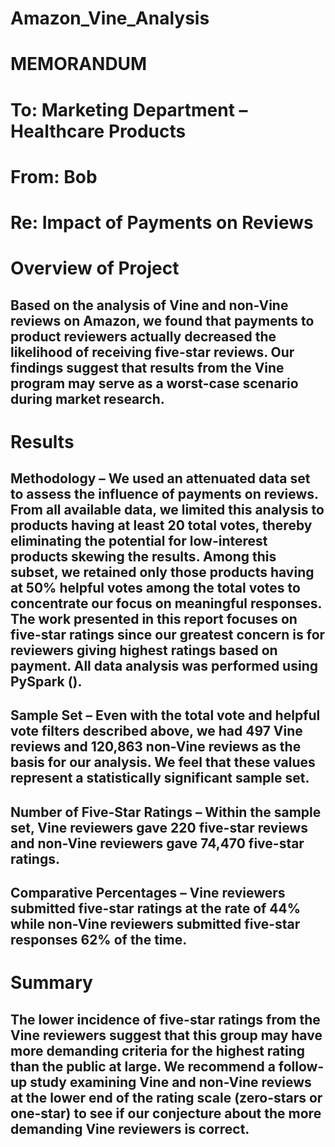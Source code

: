 # Amazon_Vine_Analysis
#
# MEMORANDUM

# To: Marketing Department – Healthcare Products
# From: Bob
# Re: Impact of Payments on Reviews

# Overview of Project
## Based on the analysis of Vine and non-Vine reviews on Amazon, we found that payments to product reviewers actually decreased the likelihood of receiving five-star reviews. Our findings suggest that results from the Vine program may serve as a worst-case scenario during market research.
#
# Results
## Methodology – We used an attenuated data set to assess the influence of payments on reviews. From all available data, we limited this analysis to products having at least 20 total votes, thereby eliminating the potential for low-interest products skewing the results. Among this subset, we retained only those products having at 50% helpful votes among the total votes to concentrate our focus on meaningful responses. The work presented in this report focuses on five-star ratings since our greatest concern is for reviewers giving highest ratings based on payment. All data analysis was performed using PySpark ().
##
## Sample Set – Even with the total vote and helpful vote filters described above, we had 497 Vine reviews and 120,863 non-Vine reviews as the basis for our analysis. We feel that these values represent a statistically significant sample set.
##
## Number of Five-Star Ratings – Within the sample set, Vine reviewers gave 220 five-star reviews and non-Vine reviewers gave 74,470 five-star ratings.
##
## Comparative Percentages – Vine reviewers submitted five-star ratings at the rate of 44% while non-Vine reviewers submitted five-star responses 62% of the time.
#
# Summary
## The lower incidence of five-star ratings from the Vine reviewers suggest that this group may have more demanding criteria for the highest rating than the public at large. We recommend a follow-up study examining Vine and non-Vine reviews at the lower end of the rating scale (zero-stars or one-star) to see if our conjecture about the more demanding Vine reviewers is correct.
